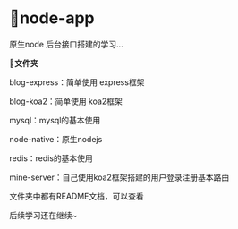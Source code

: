 # 🌋node-app



原生node 后台接口搭建的学习...



**📑文件夹**

blog-express：简单使用 express框架

blog-koa2：简单使用 koa2框架

mysql：mysql的基本使用

node-native：原生nodejs

redis：redis的基本使用

mine-server：自己使用koa2框架搭建的用户登录注册基本路由



文件夹中都有README文档，可以查看



后续学习还在继续~
